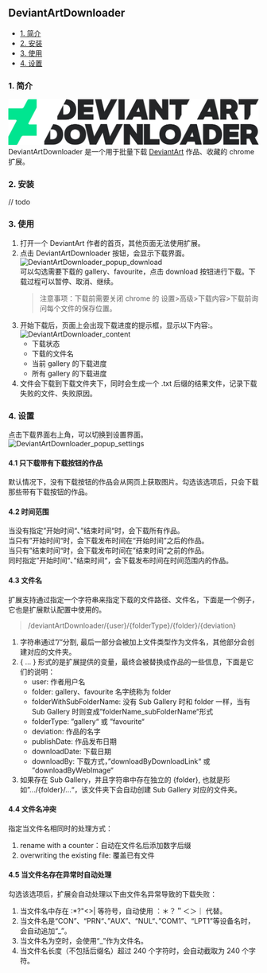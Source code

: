 ## DeviantArtDownloader
  - [1. 简介](#1-简介)
  - [2. 安装](#2-安装)
  - [3. 使用](#3-使用)
  - [4. 设置](#4-设置)
  
### 1. 简介
![DeviantArtDownloader logo](https://github.com/OvO7000/DeviantArtDownloader/blob/dev/src/common/images/DeviantArtDownloaderLogo.png)
DeviantArtDownloader 是一个用于批量下载 [DeviantArt](https://www.deviantart.com/) 作品、收藏的 chrome 扩展。
### 2. 安装
// todo
### 3. 使用
1. 打开一个 DeviantArt 作者的首页，其他页面无法使用扩展。
2. 点击 DeviantArtDownloader 按钮，会显示下载界面。  
![DeviantArtDownloader_popup_download](https://github.com/OvO7000/images/blob/master/%E5%BC%80%E5%8F%91/DeviationArt%20Downloader/DeviantArtDownloader_popup_download.png)  
    可以勾选需要下载的 gallery、favourite，点击 download 按钮进行下载。下载过程可以暂停、取消、继续。  
    > 注意事项：下载前需要关闭 chrome 的 设置>高级>下载内容>下载前询问每个文件的保存位置。
3. 开始下载后，页面上会出现下载进度的提示框，显示以下内容:。  
![DeviantArtDownloader_content](https://github.com/OvO7000/images/blob/master/%E5%BC%80%E5%8F%91/DeviationArt%20Downloader/DeviantArtDownloader_content.png)  
    * 下载状态
    * 下载的文件名
    * 当前 gallery 的下载进度
    * 所有 gallery 的下载进度
4. 文件会下载到下载文件夹下，同时会生成一个 .txt 后缀的结果文件，记录下载失败的文件、失败原因。
### 4. 设置  
点击下载界面右上角，可以切换到设置界面。
![DeviantArtDownloader_popup_settings](https://github.com/OvO7000/images/blob/master/%E5%BC%80%E5%8F%91/DeviationArt%20Downloader/DeviantArtDownloader_popup_settings.png)
#### 4.1 只下载带有下载按钮的作品
默认情况下，没有下载按钮的作品会从网页上获取图片。勾选该选项后，只会下载那些带有下载按钮的作品。
#### 4.2 时间范围

当没有指定”开始时间“、”结束时间“时，会下载所有作品。  
当只有”开始时间“时，会下载发布时间在“开始时间”之后的作品。  
当只有”结束时间“时，会下载发布时间在”结束时间“之前的作品。  
同时指定”开始时间“、”结束时间“，会下载发布时间在时间范围内的作品。
#### 4.3 文件名
扩展支持通过指定一个字符串来指定下载的文件路径、文件名，下面是一个例子，它也是扩展默认配置中使用的。
> /deviantArtDownloader/{user}/{folderType}/{folder}/{deviation}  

1. 字符串通过”/“分割, 最后一部分会被加上文件类型作为文件名，其他部分会创建对应的文件夹。
2. { ... } 形式的是扩展提供的变量，最终会被替换成作品的一些信息，下面是它们的说明：
    * user: 作者用户名
    * folder: gallery、favourite 名字统称为 folder
    * folderWithSubFolderName: 没有 Sub Gallery 时和 folder 一样，当有Sub Gallery 时则变成”folderName_subFolderName“形式
    * folderType: ”gallery“ 或 ”favourite“
    * deviation: 作品的名字
    * publishDate: 作品发布日期
    * downloadDate: 下载日期
    * downloadBy: 下载方式，”downloadByDownloadLink“ 或 ”downloadByWebImage“
3. 如果存在 Sub Gallery，并且字符串中存在独立的 {folder}, 也就是形如”.../{folder}/...“，该文件夹下会自动创建 Sub Gallery 对应的文件夹。 

#### 4.4 文件名冲突
指定当文件名相同时的处理方式：
1. rename with a counter：自动在文件名后添加数字后缀
2. overwriting the existing file: 覆盖已有文件

#### 4.5 当文件名存在异常时自动处理
勾选该选项后，扩展会自动处理以下由文件名异常导致的下载失败：
1. 当文件名中存在 :*?"<>| 等符号，自动使用 ：＊？＂＜＞｜ 代替。
2. 当文件名是“CON”、“PRN“、”AUX”、“NUL“、”COM1”、“LPT1”等设备名时，会自动追加“_”。
3. 当文件名为空时，会使用“_”作为文件名。
4. 当文件名长度（不包括后缀名）超过 240 个字符时，会自动截取为 240 个字符。
